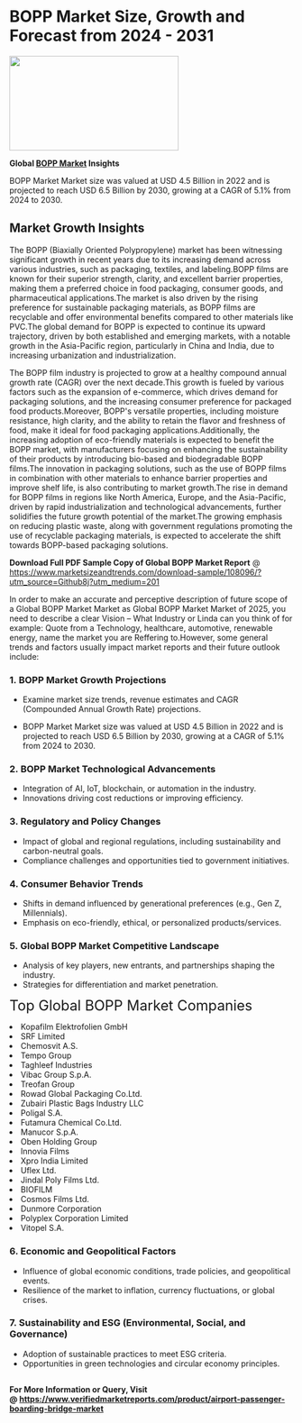 <H1>BOPP Market Size, Growth and Forecast from 2024 - 2031</H1><img class="aligncenter size-medium wp-image-584254" src="https://thirdeyenews.in/wp-content/uploads/2024/09/Global-Market-Research-300x168.jpeg" alt="" width="300" height="168" /><p><strong>Global&nbsp;<a href="https://www.marketsizeandtrends.com/download-sample/108096/?utm_source=Github8j?utm_medium=201">BOPP Market</a> Insights</strong></p><p>BOPP Market Market size was valued at USD 4.5 Billion in 2022 and is projected to reach USD 6.5 Billion by 2030, growing at a CAGR of 5.1% from 2024 to 2030.</p><p><h2>Market Growth Insights</h2> <p>The BOPP (Biaxially Oriented Polypropylene) market has been witnessing significant growth in recent years due to its increasing demand across various industries, such as packaging, textiles, and labeling.BOPP films are known for their superior strength, clarity, and excellent barrier properties, making them a preferred choice in food packaging, consumer goods, and pharmaceutical applications.The market is also driven by the rising preference for sustainable packaging materials, as BOPP films are recyclable and offer environmental benefits compared to other materials like PVC.The global demand for BOPP is expected to continue its upward trajectory, driven by both established and emerging markets, with a notable growth in the Asia-Pacific region, particularly in China and India, due to increasing urbanization and industrialization.</p> <p>The BOPP film industry is projected to grow at a healthy compound annual growth rate (CAGR) over the next decade.This growth is fueled by various factors such as the expansion of e-commerce, which drives demand for packaging solutions, and the increasing consumer preference for packaged food products.Moreover, BOPP's versatile properties, including moisture resistance, high clarity, and the ability to retain the flavor and freshness of food, make it ideal for food packaging applications.Additionally, the increasing adoption of eco-friendly materials is expected to benefit the BOPP market, with manufacturers focusing on enhancing the sustainability of their products by introducing bio-based and biodegradable BOPP films.The innovation in packaging solutions, such as the use of BOPP films in combination with other materials to enhance barrier properties and improve shelf life, is also contributing to market growth.The rise in demand for BOPP films in regions like North America, Europe, and the Asia-Pacific, driven by rapid industrialization and technological advancements, further solidifies the future growth potential of the market.The growing emphasis on reducing plastic waste, along with government regulations promoting the use of recyclable packaging materials, is expected to accelerate the shift towards BOPP-based packaging solutions.<p><span class=""><strong>Download Full PDF Sample Copy of Global BOPP Market Report</strong> @ <a href="https://www.marketsizeandtrends.com/download-sample/108096/?utm_source=Github8j?utm_medium=201" target="_blank">https://www.marketsizeandtrends.com/download-sample/108096/?utm_source=Github8j?utm_medium=201</a></span></p><p>In order to make an accurate and perceptive description of future scope of a Global&nbsp;BOPP Market Market as Global&nbsp;BOPP Market Market of 2025, you need to describe a clear Vision &ndash; What Industry or Linda can you think of for example: Quote from a Technology, healthcare, automotive, renewable energy, name the market you are Reffering to.However, some general trends and factors usually impact market reports and their future outlook include:</p><h3>1.&nbsp;<strong>BOPP Market Growth Projections</strong></h3><ul><li>Examine market size trends, revenue estimates and CAGR (Compounded Annual Growth Rate) projections.</li><li><p>BOPP Market Market size was valued at USD 4.5 Billion in 2022 and is projected to reach USD 6.5 Billion by 2030, growing at a CAGR of 5.1% from 2024 to 2030.</p></li></ul><h3>2.&nbsp;<strong>BOPP Market Technological Advancements</strong></h3><ul><li>Integration of AI, IoT, blockchain, or automation in the industry.</li><li>Innovations driving cost reductions or improving efficiency.</li></ul><h3>3.&nbsp;<strong>Regulatory and Policy Changes</strong></h3><ul><li>Impact of global and regional regulations, including sustainability and carbon-neutral goals.</li><li>Compliance challenges and opportunities tied to government initiatives.</li></ul><h3>4.&nbsp;<strong>Consumer Behavior Trends</strong></h3><ul><li>Shifts in demand influenced by generational preferences (e.g., Gen Z, Millennials).</li><li>Emphasis on eco-friendly, ethical, or personalized products/services.</li></ul><h3>5.&nbsp;<strong>Global BOPP Market Competitive Landscape</strong></h3><ul><li>Analysis of key players, new entrants, and partnerships shaping the industry.</li><li>Strategies for differentiation and market penetration.</li></ul><p data-pm-slice="1 1 []"><span style="color: inherit; font-family: inherit; font-size: 25px;">Top Global BOPP Market Companies</span></p><div class="" data-test-id=""><p><li>Kopafilm Elektrofolien GmbH</li><li> SRF Limited</li><li> Chemosvit A.S.</li><li> Tempo Group</li><li> Taghleef Industries</li><li> Vibac Group S.p.A.</li><li> Treofan Group</li><li> Rowad Global Packaging Co.Ltd.</li><li> Zubairi Plastic Bags Industry LLC</li><li> Poligal S.A.</li><li> Futamura Chemical Co.Ltd.</li><li> Manucor S.p.A.</li><li> Oben Holding Group</li><li> Innovia Films</li><li> Xpro India Limited</li><li> Uflex Ltd.</li><li> Jindal Poly Films Ltd.</li><li> BIOFILM</li><li> Cosmos Films Ltd.</li><li> Dunmore Corporation</li><li> Polyplex Corporation Limited</li><li> Vitopel S.A.</li></p></div><h3>6.&nbsp;<strong>Economic and Geopolitical Factors</strong></h3><ul><li>Influence of global economic conditions, trade policies, and geopolitical events.</li><li>Resilience of the market to inflation, currency fluctuations, or global crises.</li></ul><h3>7.&nbsp;<strong>Sustainability and ESG (Environmental, Social, and Governance)</strong></h3><ul><li>Adoption of sustainable practices to meet ESG criteria.</li><li>Opportunities in green technologies and circular economy principles.</li></ul><h2><strong style="font-size: 14px;">For More Information or Query, Visit @&nbsp;</strong><a style="background-color: #ffffff; font-size: 14px;" href="https://www.marketsizeandtrends.com/report/bopp-market/" target="_blank">https://www.verifiedmarketreports.com/product/airport-passenger-boarding-bridge-market</a></h2>